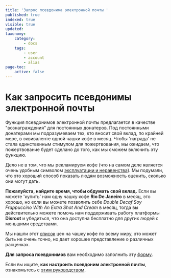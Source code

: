 ```yaml
---
title: 'Запрос псевдонима электронной почты '
published: true
indexed: true
visible: true
updated:
taxonomy:
    category:
        - docs
    tags:
        - user
        - account
        - alias
page-toc:
    active: false
---
```


# Как запросить псевдонимы электронной почты
Функция псевдонимов электронной почты предлагается в качестве "вознаграждения" для постоянных донатеров. Под постоянными донатерами мы подразумеваем тех, кто вносит свой вклад, по крайней мере, в эквиваленте одной чашки кофе в месяц. Чтобы 'награда' не стала единственным стимулом для пожертвования, мы ожидаем, что пожертвование будет сделано до того, как мы сможем включить эту функцию.

Дело не в том, что мы рекламируем кофе (что на самом деле является очень удобным символом [эксплуатации и неравенства](http://www.foodispower.org/coffee/)). Мы подумали, что это хороший способ показать людям возможность оценить, сколько они могут дать.

**Пожалуйста, найдите время, чтобы обдумать свой вклад.** Если вы можете 'купить' нам одну чашку кофе **Rio De Janeiro** в месяц, это хорошо, но если вы можете позволить себе *Double Decaf Soy Frappuccino With An Extra Shot And Cream* в месяц, тогда вы действительно можете помочь нам поддерживать работу платформы **Disroot** и убедиться, что она доступна бесплатно для других людей с меньшими средствами.

Мы нашли этот [список](https://www.caffesociety.co.uk/blog/the-cheapest-cities-in-the-world-for-a-cup-of-coffee) цен на чашку кофе по всему миру, это может быть не очень точно, но дает хорошее представление о различных расценках.

**Для запроса псевдонимов** вам необходимо заполнить эту [форму](https://disroot.org/forms/alias-request-form). 

Если вы ищите, **как настроить псевдоним электронной почты**, ознакомьтесь с [этим руководством](/tutorials/email/alias).
